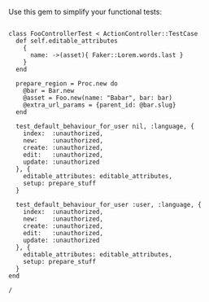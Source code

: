 Use this gem to simplify your functional tests:

<pre><code>
class FooControllerTest < ActionController::TestCase
  def self.editable_attributes
    {
      name: ->(asset){ Faker::Lorem.words.last }
    }
  end

  prepare_region = Proc.new do
    @bar = Bar.new
    @asset = Foo.new(name: "Babar", bar: bar)
    @extra_url_params = {parent_id: @bar.slug} 
  end

  test_default_behaviour_for_user nil, :language, {
    index:  :unauthorized,
    new:    :unauthorized,
    create: :unauthorized,
    edit:   :unauthorized,
    update: :unauthorized
  }, {
    editable_attributes: editable_attributes,
    setup: prepare_stuff
  }

  test_default_behaviour_for_user :user, :language, {
    index:  :unauthorized,
    new:    :unauthorized,
    create: :unauthorized,
    edit:   :unauthorized,
    update: :unauthorized
  }, {
    editable_attributes: editable_attributes,
    setup: prepare_stuff
  }
end
</pre>/<code>
